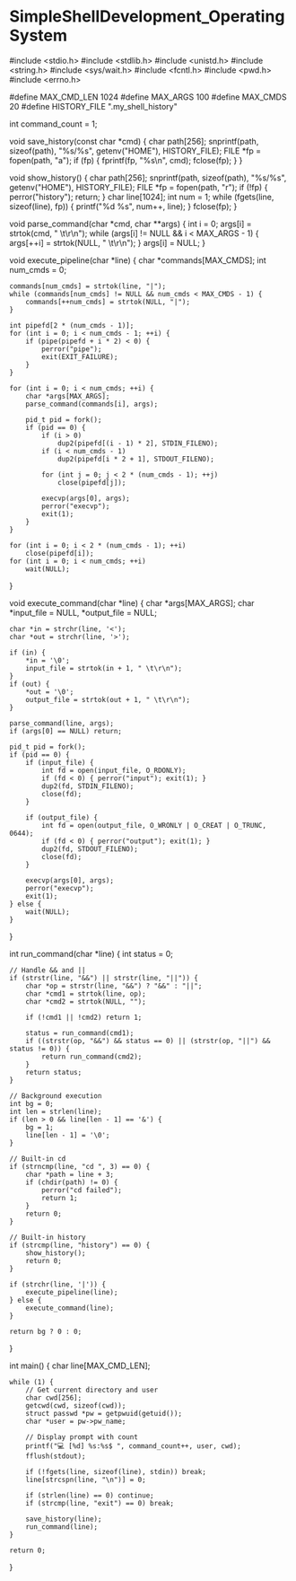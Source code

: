# SimpleShellDevelopment_OperatingSystem
#include <stdio.h>
#include <stdlib.h>
#include <unistd.h>
#include <string.h>
#include <sys/wait.h>
#include <fcntl.h>
#include <pwd.h>
#include <errno.h>

#define MAX_CMD_LEN 1024
#define MAX_ARGS 100
#define MAX_CMDS 20
#define HISTORY_FILE ".my_shell_history"

int command_count = 1;

void save_history(const char *cmd) {
    char path[256];
    snprintf(path, sizeof(path), "%s/%s", getenv("HOME"), HISTORY_FILE);
    FILE *fp = fopen(path, "a");
    if (fp) {
        fprintf(fp, "%s\n", cmd);
        fclose(fp);
    }
}

void show_history() {
    char path[256];
    snprintf(path, sizeof(path), "%s/%s", getenv("HOME"), HISTORY_FILE);
    FILE *fp = fopen(path, "r");
    if (!fp) {
        perror("history");
        return;
    }
    char line[1024];
    int num = 1;
    while (fgets(line, sizeof(line), fp)) {
        printf("%d  %s", num++, line);
    }
    fclose(fp);
}

void parse_command(char *cmd, char **args) {
    int i = 0;
    args[i] = strtok(cmd, " \t\r\n");
    while (args[i] != NULL && i < MAX_ARGS - 1) {
        args[++i] = strtok(NULL, " \t\r\n");
    }
    args[i] = NULL;
}

void execute_pipeline(char *line) {
    char *commands[MAX_CMDS];
    int num_cmds = 0;

    commands[num_cmds] = strtok(line, "|");
    while (commands[num_cmds] != NULL && num_cmds < MAX_CMDS - 1) {
        commands[++num_cmds] = strtok(NULL, "|");
    }

    int pipefd[2 * (num_cmds - 1)];
    for (int i = 0; i < num_cmds - 1; ++i) {
        if (pipe(pipefd + i * 2) < 0) {
            perror("pipe");
            exit(EXIT_FAILURE);
        }
    }

    for (int i = 0; i < num_cmds; ++i) {
        char *args[MAX_ARGS];
        parse_command(commands[i], args);

        pid_t pid = fork();
        if (pid == 0) {
            if (i > 0)
                dup2(pipefd[(i - 1) * 2], STDIN_FILENO);
            if (i < num_cmds - 1)
                dup2(pipefd[i * 2 + 1], STDOUT_FILENO);

            for (int j = 0; j < 2 * (num_cmds - 1); ++j)
                close(pipefd[j]);

            execvp(args[0], args);
            perror("execvp");
            exit(1);
        }
    }

    for (int i = 0; i < 2 * (num_cmds - 1); ++i)
        close(pipefd[i]);
    for (int i = 0; i < num_cmds; ++i)
        wait(NULL);
}

void execute_command(char *line) {
    char *args[MAX_ARGS];
    char *input_file = NULL, *output_file = NULL;

    char *in = strchr(line, '<');
    char *out = strchr(line, '>');

    if (in) {
        *in = '\0';
        input_file = strtok(in + 1, " \t\r\n");
    }
    if (out) {
        *out = '\0';
        output_file = strtok(out + 1, " \t\r\n");
    }

    parse_command(line, args);
    if (args[0] == NULL) return;

    pid_t pid = fork();
    if (pid == 0) {
        if (input_file) {
            int fd = open(input_file, O_RDONLY);
            if (fd < 0) { perror("input"); exit(1); }
            dup2(fd, STDIN_FILENO);
            close(fd);
        }

        if (output_file) {
            int fd = open(output_file, O_WRONLY | O_CREAT | O_TRUNC, 0644);
            if (fd < 0) { perror("output"); exit(1); }
            dup2(fd, STDOUT_FILENO);
            close(fd);
        }

        execvp(args[0], args);
        perror("execvp");
        exit(1);
    } else {
        wait(NULL);
    }
}

int run_command(char *line) {
    int status = 0;

    // Handle && and ||
    if (strstr(line, "&&") || strstr(line, "||")) {
        char *op = strstr(line, "&&") ? "&&" : "||";
        char *cmd1 = strtok(line, op);
        char *cmd2 = strtok(NULL, "");

        if (!cmd1 || !cmd2) return 1;

        status = run_command(cmd1);
        if ((strstr(op, "&&") && status == 0) || (strstr(op, "||") && status != 0)) {
            return run_command(cmd2);
        }
        return status;
    }

    // Background execution
    int bg = 0;
    int len = strlen(line);
    if (len > 0 && line[len - 1] == '&') {
        bg = 1;
        line[len - 1] = '\0';
    }

    // Built-in cd
    if (strncmp(line, "cd ", 3) == 0) {
        char *path = line + 3;
        if (chdir(path) != 0) {
            perror("cd failed");
            return 1;
        }
        return 0;
    }

    // Built-in history
    if (strcmp(line, "history") == 0) {
        show_history();
        return 0;
    }

    if (strchr(line, '|')) {
        execute_pipeline(line);
    } else {
        execute_command(line);
    }

    return bg ? 0 : 0;
}

int main() {
    char line[MAX_CMD_LEN];

    while (1) {
        // Get current directory and user
        char cwd[256];
        getcwd(cwd, sizeof(cwd));
        struct passwd *pw = getpwuid(getuid());
        char *user = pw->pw_name;

        // Display prompt with count
        printf("💻 [%d] %s:%s$ ", command_count++, user, cwd);
        fflush(stdout);

        if (!fgets(line, sizeof(line), stdin)) break;
        line[strcspn(line, "\n")] = 0;

        if (strlen(line) == 0) continue;
        if (strcmp(line, "exit") == 0) break;

        save_history(line);
        run_command(line);
    }

    return 0;
}
